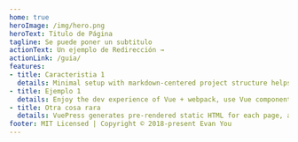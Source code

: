 ```yaml
---
home: true
heroImage: /img/hero.png
heroText: Titulo de Página
tagline: Se puede poner un subtitulo
actionText: Un ejemplo de Redirección →
actionLink: /guia/
features:
- title: Caracteristia 1
  details: Minimal setup with markdown-centered project structure helps you focus on writing.
- title: Ejemplo 1
  details: Enjoy the dev experience of Vue + webpack, use Vue components in markdown, and develop custom themes with Vue.
- title: Otra cosa rara
  details: VuePress generates pre-rendered static HTML for each page, and runs as an SPA once a page is loaded.
footer: MIT Licensed | Copyright © 2018-present Evan You
---
```

